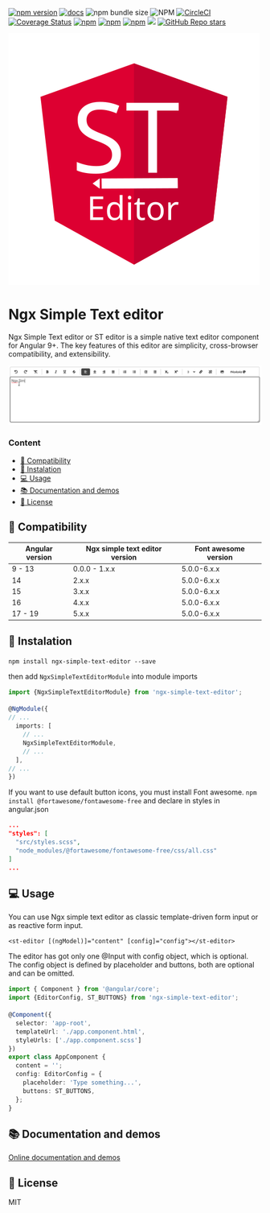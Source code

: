 [![npm version](https://badge.fury.io/js/ngx-simple-text-editor.svg)](https://badge.fury.io/js/ngx-simple-text-editor)
[![docs](https://badgen.net/badge/docs/online/orange)](https://ngx-simple-text-editor.netlify.app)
![npm bundle size](https://img.shields.io/bundlephobia/min/ngx-simple-text-editor)
![NPM](https://img.shields.io/npm/l/ngx-simple-text-editor)
[![CircleCI](https://circleci.com/gh/Raiper34/ngx-simple-text-editor.svg?style=shield)](https://circleci.com/gh/Raiper34/ngx-simple-text-editor)
[![Coverage Status](https://coveralls.io/repos/github/Raiper34/ngx-simple-text-editor/badge.svg?branch=main)](https://coveralls.io/github/Raiper34/ngx-simple-text-editor?branch=main)
[![npm](https://img.shields.io/npm/dt/ngx-simple-text-editor)](https://badge.fury.io/js/ngx-simple-text-editor)
[![npm](https://img.shields.io/npm/dm/ngx-simple-text-editor)](https://badge.fury.io/js/ngx-simple-text-editor)
[![npm](https://img.shields.io/npm/dw/ngx-simple-text-editor)](https://badge.fury.io/js/ngx-simple-text-editor)
[![](https://data.jsdelivr.com/v1/package/npm/ngx-simple-text-editor/badge?style=rounded)](https://www.jsdelivr.com/package/npm/ngx-simple-text-editor)
[![GitHub Repo stars](https://img.shields.io/github/stars/raiper34/ngx-simple-text-editor)](https://github.com/Raiper34/ngx-simple-text-editor)


![ngc simple text editor logo](assets/logo.svg)
# Ngx Simple Text editor
Ngx Simple Text editor or ST editor is a simple native text editor component for Angular 9+.
The key features of this editor are simplicity, cross-browser compatibility, and extensibility.

![demo](assets/demo.gif)


### Content
- [🔗 Compatibility](#-compatibility)
- [🚀 Instalation](#-instalation)
- [💻 Usage](#-usage)
- [📚 Documentation and demos](#-documentation-and-demos)
- [📖 License](#-license)


## 🔗 Compatibility
| Angular version | Ngx simple text editor version | Font awesome version |
|-----------------|--------------------------------|----------------------|
| 9 - 13          | 0.0.0 - 1.x.x                  | 5.0.0-6.x.x          |
| 14              | 2.x.x                          | 5.0.0-6.x.x          |
| 15              | 3.x.x                          | 5.0.0-6.x.x          |
| 16              | 4.x.x                          | 5.0.0-6.x.x          |
| 17 - 19         | 5.x.x                          | 5.0.0-6.x.x          |

## 🚀 Instalation

`npm install ngx-simple-text-editor --save`

then add `NgxSimpleTextEditorModule` into module imports
```typescript
import {NgxSimpleTextEditorModule} from 'ngx-simple-text-editor';

@NgModule({
// ...
  imports: [
    // ...
    NgxSimpleTextEditorModule,
    // ...
  ],
// ...
})
```
If you want to use default button icons, you must install Font awesome. 
`npm install @fortawesome/fontawesome-free` and declare in styles in angular.json
```json
...
"styles": [
  "src/styles.scss",
  "node_modules/@fortawesome/fontawesome-free/css/all.css"
]
...
```

## 💻 Usage
You can use Ngx simple text editor as classic template-driven form input or as reactive form input.
```angular2html
<st-editor [(ngModel)]="content" [config]="config"></st-editor>
```
The editor has got only one @Input with config object, which is optional.
The config object is defined by placeholder and buttons, both are optional and can be omitted.  
```typescript
import { Component } from '@angular/core';
import {EditorConfig, ST_BUTTONS} from 'ngx-simple-text-editor';

@Component({
  selector: 'app-root',
  templateUrl: './app.component.html',
  styleUrls: ['./app.component.scss']
})
export class AppComponent {
  content = '';
  config: EditorConfig = {
    placeholder: 'Type something...',
    buttons: ST_BUTTONS,
  };
}
```

## 📚 Documentation and demos
[Online documentation and demos](https://ngx-simple-text-editor.netlify.app/)

## 📖 License
MIT
